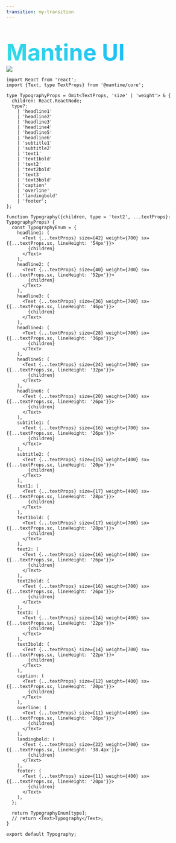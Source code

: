 ```yaml
---
transition: my-transition
---
```

<div style='height:100%; overflowY:scroll;'>
<br/>
<br/>
<div grid="~ cols-2 gap-2" m="-t-2">
<div>
  <div id='title'>Mantine UI</div>
  <img src="/typo.png" class="mt-4  rounded shadow"  />
</div>

```tsx{0|1-24} {maxHeight:'460px'}
import React from 'react';
import {Text, type TextProps} from '@mantine/core';

type TypographyProps = Omit<TextProps, 'size' | 'weight'> & {
  children: React.ReactNode;
  type?:
    | 'headline1'
    | 'headline2'
    | 'headline3'
    | 'headline4'
    | 'headline5'
    | 'headline6'
    | 'subtitle1'
    | 'subtitle2'
    | 'text1'
    | 'text1bold'
    | 'text2'
    | 'text2bold'
    | 'text3'
    | 'text3bold'
    | 'caption'
    | 'overline'
    | 'landingbold'
    | 'footer';
};

function Typography({children, type = 'text2', ...textProps}: TypographyProps) {
  const TypographyEnum = {
    headline1: (
      <Text {...textProps} size={42} weight={700} sx={{...textProps.sx, lineHeight: '54px'}}>
        {children}
      </Text>
    ),
    headline2: (
      <Text {...textProps} size={40} weight={700} sx={{...textProps.sx, lineHeight: '52px'}}>
        {children}
      </Text>
    ),
    headline3: (
      <Text {...textProps} size={36} weight={700} sx={{...textProps.sx, lineHeight: '46px'}}>
        {children}
      </Text>
    ),
    headline4: (
      <Text {...textProps} size={28} weight={700} sx={{...textProps.sx, lineHeight: '36px'}}>
        {children}
      </Text>
    ),
    headline5: (
      <Text {...textProps} size={24} weight={700} sx={{...textProps.sx, lineHeight: '32px'}}>
        {children}
      </Text>
    ),
    headline6: (
      <Text {...textProps} size={20} weight={700} sx={{...textProps.sx, lineHeight: '26px'}}>
        {children}
      </Text>
    ),
    subtitle1: (
      <Text {...textProps} size={16} weight={700} sx={{...textProps.sx, lineHeight: '26px'}}>
        {children}
      </Text>
    ),
    subtitle2: (
      <Text {...textProps} size={15} weight={400} sx={{...textProps.sx, lineHeight: '20px'}}>
        {children}
      </Text>
    ),
    text1: (
      <Text {...textProps} size={17} weight={400} sx={{...textProps.sx, lineHeight: '28px'}}>
        {children}
      </Text>
    ),
    text1bold: (
      <Text {...textProps} size={17} weight={700} sx={{...textProps.sx, lineHeight: '28px'}}>
        {children}
      </Text>
    ),
    text2: (
      <Text {...textProps} size={16} weight={400} sx={{...textProps.sx, lineHeight: '26px'}}>
        {children}
      </Text>
    ),
    text2bold: (
      <Text {...textProps} size={16} weight={700} sx={{...textProps.sx, lineHeight: '26px'}}>
        {children}
      </Text>
    ),
    text3: (
      <Text {...textProps} size={14} weight={400} sx={{...textProps.sx, lineHeight: '22px'}}>
        {children}
      </Text>
    ),
    text3bold: (
      <Text {...textProps} size={14} weight={700} sx={{...textProps.sx, lineHeight: '22px'}}>
        {children}
      </Text>
    ),
    caption: (
      <Text {...textProps} size={12} weight={400} sx={{...textProps.sx, lineHeight: '20px'}}>
        {children}
      </Text>
    ),
    overline: (
      <Text {...textProps} size={11} weight={400} sx={{...textProps.sx, lineHeight: '26px'}}>
        {children}
      </Text>
    ),
    landingbold: (
      <Text {...textProps} size={22} weight={700} sx={{...textProps.sx, lineHeight: '38.4px'}}>
        {children}
      </Text>
    ),
    footer: (
      <Text {...textProps} size={11} weight={400} sx={{...textProps.sx, lineHeight: '20px'}}>
        {children}
      </Text>
    ),
  };

  return TypographyEnum[type];
  // return <Text>Typography</Text>;
}

export default Typography;

```
</div>
</div>





<style>
#title { 
  font-weight: 700;
  font-size: 60px;
  line-height: none !important;
  background-color: #2B90B6;
  background-image: linear-gradient(52deg, #34dae7 3%, #0daeff 97%);
  background-size: 100%;
  -webkit-background-clip: text;
  -moz-background-clip: text;
  -webkit-text-fill-color: transparent;
  -moz-text-fill-color: transparent;
}
h1,h2 {
  line-height: none !important;
  background-color: #2B90B6;
  background-image: linear-gradient(52deg, #34dae7 3%, #0daeff 97%);
  background-size: 100%;
  -webkit-background-clip: text;
  -moz-background-clip: text;
  -webkit-text-fill-color: transparent;
  -moz-text-fill-color: transparent;
}

.my-transition-enter-active,
.my-transition-leave-active {
  transition: opacity 0.9s ease;
}

.my-transition-enter-from,
.my-transition-leave-to {
  opacity: 0;
}
</style>
